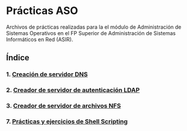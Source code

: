 # Prácticas ASO

Archivos de prácticas realizadas para la el módulo de Administración de Sistemas Operativos 
en el FP Superior de Administración de Sistemas Informáticos en Red (ASIR).

## Índice

### 1. [Creación de servidor DNS](https://github.com/Pyzyryab/ASO-ASIR/tree/main/1.DNS-server)

### 2. [Creador de servidor de autenticación LDAP](https://github.com/Pyzyryab/ASO-ASIR/tree/main/2.LDAP-server)

### 3. [Creador de servidor de archivos NFS](https://github.com/Pyzyryab/ASO-ASIR/tree/main/3.NFS-server)


### 7. [Prácticas y ejercicios de Shell Scripting](https://github.com/Pyzyryab/ASO-ASIR/tree/main/7.Shell-scripting)
